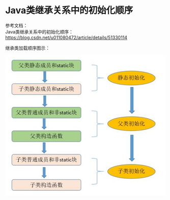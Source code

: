# Java类继承关系中的初始化顺序

参考文档：  
Java类继承关系中的初始化顺序：https://blog.csdn.net/u011080472/article/details/51330114  

继承类加载顺序图示：  

![](./source/javaExtends_001.jpg)